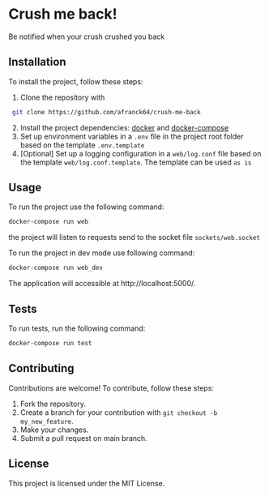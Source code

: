 # Crush me back!

Be notified when your crush crushed you back

## Installation

To install the project, follow these steps:

1. Clone the repository with
```bash
 git clone https://github.com/afranck64/crush-me-back
```
2. Install the project dependencies: [docker](https://docs.docker.com/get-docker/) and [docker-compose](https://docs.docker.com/compose/install/)
3. Set up environment variables in a `.env` file in the project root folder based on the template `.env.template`
4. [Optional] Set up a logging configuration in a `web/log.conf` file based on the template `web/log.conf.template`. The template can be used `as is`

## Usage

To run the project use the following command:

```bash
docker-compose run web
```
the project will listen to requests send to the socket file `sockets/web.socket`

To run the project in dev mode use following command:
```bash
docker-compose run web_dev
```
The application will accessible at http://localhost:5000/.

## Tests

To run tests, run the following command:
```bash
docker-compose run test
```

## Contributing

Contributions are welcome! To contribute, follow these steps:

1. Fork the repository.
2. Create a branch for your contribution with `git checkout -b my_new_feature`.
3. Make your changes.
4. Submit a pull request on main branch.

## License

This project is licensed under the MIT License.

